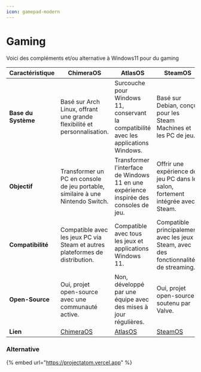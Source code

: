 ```yaml
---
icon: gamepad-modern
---
```


# Gaming

Voici des compléments et/ou alternative à Windows11 pour du gaming

| **Caractéristique** | **ChimeraOS**                                                                  | **AtlasOS**                                                                           | **SteamOS**                                                                           |
| ------------------- | ------------------------------------------------------------------------------ | ------------------------------------------------------------------------------------- | ------------------------------------------------------------------------------------- |
| **Base du Système** | Basé sur Arch Linux, offrant une grande flexibilité et personnalisation.       | Surcouche pour Windows 11, conservant la compatibilité avec les applications Windows. | Basé sur Debian, conçu pour les Steam Machines et les PC de jeu.                      |
| **Objectif**        | Transformer un PC en console de jeu portable, similaire à une Nintendo Switch. | Transformer l'interface de Windows 11 en une expérience inspirée des consoles de jeu. | Offrir une expérience de jeu PC dans le salon, fortement intégrée avec Steam.         |
| **Compatibilité**   | Compatible avec les jeux PC via Steam et autres plateformes de distribution.   | Compatible avec tous les jeux et applications Windows 11.                             | Compatible principalement avec les jeux Steam, avec des fonctionnalités de streaming. |
| **Open-Source**     | Oui, projet open-source avec une communauté active.                            | Non, développé par une équipe avec des mises à jour régulières.                       | Oui, projet open-source soutenu par Valve.                                            |
| **Lien**            | [ChimeraOS](https://www.chimeraos.com/)                                        | [AtlasOS](https://atlasos.net/)                                                       | [SteamOS](https://store.steampowered.com/steamos/)                                    |

### Alternative

{% embed url="https://projectatom.vercel.app" %}
